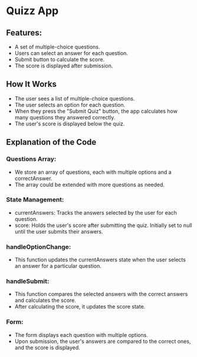 # Quizz App

## Features:
- A set of multiple-choice questions.
- Users can select an answer for each question.
- Submit button to calculate the score.
- The score is displayed after submission.

 ##  How It Works
- The user sees a list of multiple-choice questions.
- The user selects an option for each question.
- When they press the "Submit Quiz" button, the app calculates how many questions they answered correctly.
- The user's score is displayed below the quiz.

 ## Explanation of the Code
### Questions Array:

- We store an array of questions, each with multiple options and a correctAnswer.
- The array could be extended with more questions as needed.

### State Management:

- currentAnswers: Tracks the answers selected by the user for each question.
- score: Holds the user's score after submitting the quiz. Initially set to null until the user submits their answers.

### handleOptionChange:

- This function updates the currentAnswers state when the user selects an answer for a particular question.

### handleSubmit:

- This function compares the selected answers with the correct answers and calculates the score.
- After calculating the score, it updates the score state.

### Form:

- The form displays each question with multiple options.
- Upon submission, the user's answers are compared to the correct ones, and the score is displayed.
